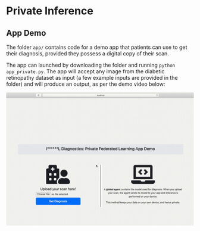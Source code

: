 # Private Inference

## App Demo

The folder `app/` contains code for a demo app that patients can use to get their diagnosis, provided they possess a digital copy of their scan.

The app can launched by downloading the folder and running `python app_private.py`. The app will accept any image from the diabetic retinopathy dataset as input (a few example inputs are provided in the folder) and will produce an output, as per the demo video below:

![App demo video](app/static/demo_video.gif)
